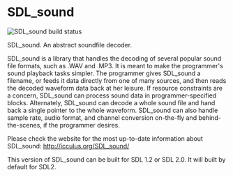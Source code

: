 # SDL_sound

![SDL_sound build status](https://api.travis-ci.org/ptitSeb/SDL_sound.png "SDL_sound build status")

SDL_sound. An abstract soundfile decoder.

SDL_sound is a library that handles the decoding of several popular sound file
 formats, such as .WAV and .MP3. It is meant to make the programmer's sound
 playback tasks simpler. The programmer gives SDL_sound a filename, or feeds
 it data directly from one of many sources, and then reads the decoded
 waveform data back at her leisure. If resource constraints are a concern,
 SDL_sound can process sound data in programmer-specified blocks. Alternately,
 SDL_sound can decode a whole sound file and hand back a single pointer to the
 whole waveform. SDL_sound can also handle sample rate, audio format, and
 channel conversion on-the-fly and behind-the-scenes, if the programmer
 desires.

Please check the website for the most up-to-date information about SDL_sound:
   http://icculus.org/SDL_sound/


This version of SDL_sound can be built for SDL 1.2 or SDL 2.0. It will built by default for SDL2.